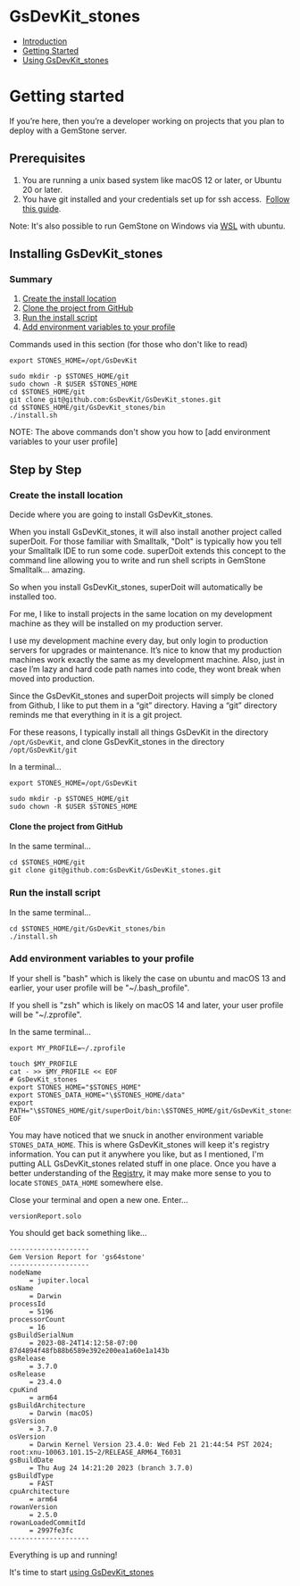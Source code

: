 # GsDevKit_stones

- [Introduction](docs.md)
- [Getting Started](gettingStarted.md)
- [Using GsDevKit_stones](using.md)

# Getting started

If you’re here, then you’re a developer working on projects that you plan to deploy with a GemStone server.

## Prerequisites 

1. You are running a unix based system like macOS 12 or later, or Ubuntu 20 or later.
2. You have git installed and your credentials set up for ssh access.  [Follow this guide](https://docs.github.com/en/authentication/connecting-to-github-with-ssh).

Note: It's also possible to run GemStone on Windows via [WSL](https://ubuntu.com/desktop/wsl) with ubuntu.

## Installing GsDevKit_stones

### Summary
1. [Create the install location](#create-the-install-location)
2. [Clone the project from GitHub](#clone-the-project-from-github)
3. [Run the install script](#run-the-install-script)
4. [Add environment variables to your profile](#add-environment-variables-to-your-profile)

Commands used in this section (for those who don't like to read)

```
export STONES_HOME=/opt/GsDevKit

sudo mkdir -p $STONES_HOME/git
sudo chown -R $USER $STONES_HOME
cd $STONES_HOME/git
git clone git@github.com:GsDevKit/GsDevKit_stones.git
cd $STONES_HOME/git/GsDevKit_stones/bin
./install.sh
```
NOTE: The above commands don't show you how to [add environment variables to your user profile]

## Step by Step

### Create the install location

Decide where you are going to install GsDevKit_stones.

When you install GsDevKit_stones, it will also install another project called superDoit. For those familiar with Smalltalk, "DoIt" is typically how you tell your Smalltalk IDE to run some code. superDoit extends this concept to the command line allowing you to write and run shell scripts in GemStone Smalltalk… amazing.

So when you install GsDevKit_stones, superDoit will automatically be installed too.

For me, I like to install projects in the same location on my development machine as they will be installed on my production server.

I use my development machine every day, but only login to production servers for upgrades or maintenance. It’s nice to know that my production machines work exactly the same as my development machine. Also, just in case I’m lazy and hard code path names into code, they wont break when moved into production.

Since the GsDevKit_stones and superDoit projects will simply be cloned from Github, I like to put them in a “git” directory. Having a “git” directory reminds me that everything in it is a git project.

For these reasons, I typically install all things GsDevKit in the directory `/opt/GsDevKit`, and clone GsDevKit_stones in the directory `/opt/GsDevKit/git`

In a terminal...
```
export STONES_HOME=/opt/GsDevKit

sudo mkdir -p $STONES_HOME/git
sudo chown -R $USER $STONES_HOME
```
#### Clone the project from GitHub

In the same terminal...
```
cd $STONES_HOME/git
git clone git@github.com:GsDevKit/GsDevKit_stones.git
```

### Run the install script
In the same terminal...
```
cd $STONES_HOME/git/GsDevKit_stones/bin
./install.sh

```

### Add environment variables to your profile

If your shell is "bash" which is likely the case on ubuntu and macOS 13 and earlier, your user profile will be "~/.bash_profile". 

If you shell is "zsh" which is likely on macOS 14 and later, your user profile will be "~/.zprofile".

In the same terminal...
```
export MY_PROFILE=~/.zprofile

touch $MY_PROFILE
cat - >> $MY_PROFILE << EOF
# GsDevKit_stones
export STONES_HOME="$STONES_HOME"
export STONES_DATA_HOME="\$STONES_HOME/data"
export PATH="\$STONES_HOME/git/superDoit/bin:\$STONES_HOME/git/GsDevKit_stones/bin:\$PATH"
EOF
```
You may have noticed that we snuck in another environment variable `STONES_DATA_HOME`. This is where GsDevKit_stones will keep it's registry information. You can put it anywhere you like, but as I mentioned, I'm putting ALL GsDevKit_stones related stuff in one place. Once you have a better understanding of the [Registry](using.md#registry), it may make more sense to you to locate `STONES_DATA_HOME` somewhere else.

Close your terminal and open a new one. Enter...
```
versionReport.solo
```

You should get back something like...
```
--------------------
Gem Version Report for 'gs64stone'
--------------------
nodeName
	 = jupiter.local
osName
	 = Darwin
processId
	 = 5196
processorCount
	 = 16
gsBuildSerialNum
	 = 2023-08-24T14:12:58-07:00 87d4894f48fb88b6589e392e200ea1a60e1a143b
gsRelease
	 = 3.7.0
osRelease
	 = 23.4.0
cpuKind
	 = arm64
gsBuildArchitecture
	 = Darwin (macOS)
gsVersion
	 = 3.7.0
osVersion
	 = Darwin Kernel Version 23.4.0: Wed Feb 21 21:44:54 PST 2024; root:xnu-10063.101.15~2/RELEASE_ARM64_T6031
gsBuildDate
	 = Thu Aug 24 14:21:20 2023 (branch 3.7.0)
gsBuildType
	 = FAST
cpuArchitecture
	 = arm64
rowanVersion
	 = 2.5.0
rowanLoadedCommitId
	 = 2997fe3fc
--------------------
```

Everything is up and running!

It's time to start [using GsDevKit_stones](usage.md)
